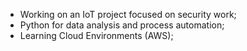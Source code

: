 - Working on an IoT project focused on security work;
- Python for data analysis and process automation;
- Learning Cloud Environments (AWS);
